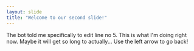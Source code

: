 ```yaml
---
layout: slide
title: "Welcome to our second slide!"
---
```

The bot told me specifically to edit line no 5. This is what I'm doing right now. Maybe it will  get so long to actually...
Use the left arrow to go back!
